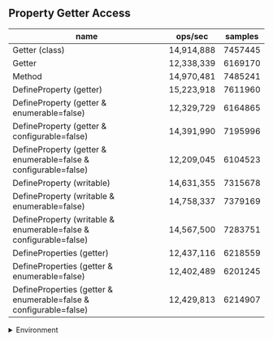 ## Property Getter Access

|name|ops/sec|samples|
|-|-|-|
|Getter (class)|14,914,888|7457445|
|Getter|12,338,339|6169170|
|Method|14,970,481|7485241|
|DefineProperty (getter)|15,223,918|7611960|
|DefineProperty (getter & enumerable=false)|12,329,729|6164865|
|DefineProperty (getter & configurable=false)|14,391,990|7195996|
|DefineProperty (getter & enumerable=false & configurable=false)|12,209,045|6104523|
|DefineProperty (writable)|14,631,355|7315678|
|DefineProperty (writable & enumerable=false)|14,758,337|7379169|
|DefineProperty (writable & enumerable=false & configurable=false)|14,567,500|7283751|
|DefineProperties (getter)|12,437,116|6218559|
|DefineProperties (getter & enumerable=false)|12,402,489|6201245|
|DefineProperties (getter & enumerable=false & configurable=false)|12,429,813|6214907|


<details>
<summary>Environment</summary>

* __Machine:__ linux x64 | 4 vCPUs | 7.6GB Mem
* __Run:__ Mon Sep 02 2024 17:37:17 GMT+0000 (Coordinated Universal Time)
</details>

<!--
{"environment":{"platform":"linux","arch":"x64","cpus":4,"totalMemory":7.588970184326172},"benchmarks":[{"name":"Getter (class)","opsSec":14914888.836698178,"samples":7457445},{"name":"Getter","opsSec":12338339.259801913,"samples":6169170},{"name":"Method","opsSec":14970481.460925892,"samples":7485241},{"name":"DefineProperty (getter)","opsSec":15223918.264394969,"samples":7611960},{"name":"DefineProperty (getter & enumerable=false)","opsSec":12329729.7041813,"samples":6164865},{"name":"DefineProperty (getter & configurable=false)","opsSec":14391990.704814851,"samples":7195996},{"name":"DefineProperty (getter & enumerable=false & configurable=false)","opsSec":12209045.316392012,"samples":6104523},{"name":"DefineProperty (writable)","opsSec":14631355.06346521,"samples":7315678},{"name":"DefineProperty (writable & enumerable=false)","opsSec":14758337.497457601,"samples":7379169},{"name":"DefineProperty (writable & enumerable=false & configurable=false)","opsSec":14567500.806223648,"samples":7283751},{"name":"DefineProperties (getter)","opsSec":12437116.084405664,"samples":6218559},{"name":"DefineProperties (getter & enumerable=false)","opsSec":12402489.975025179,"samples":6201245},{"name":"DefineProperties (getter & enumerable=false & configurable=false)","opsSec":12429813.4276787,"samples":6214907}]}-->
